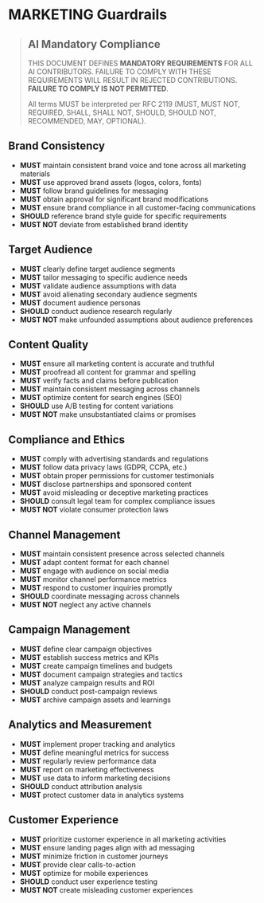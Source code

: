 # MARKETING Guardrails

> ## AI Mandatory Compliance
>
> THIS DOCUMENT DEFINES **MANDATORY REQUIREMENTS** FOR ALL AI CONTRIBUTORS. FAILURE TO COMPLY WITH THESE REQUIREMENTS WILL RESULT IN REJECTED CONTRIBUTIONS. **FAILURE TO COMPLY IS NOT PERMITTED**.
> 
> All terms MUST be interpreted per RFC 2119 (MUST, MUST NOT, REQUIRED, SHALL, SHALL NOT, SHOULD, SHOULD NOT, RECOMMENDED, MAY, OPTIONAL).

## Brand Consistency

- **MUST** maintain consistent brand voice and tone across all marketing materials
- **MUST** use approved brand assets (logos, colors, fonts)
- **MUST** follow brand guidelines for messaging
- **MUST** obtain approval for significant brand modifications
- **MUST** ensure brand compliance in all customer-facing communications
- **SHOULD** reference brand style guide for specific requirements
- **MUST NOT** deviate from established brand identity

## Target Audience

- **MUST** clearly define target audience segments
- **MUST** tailor messaging to specific audience needs
- **MUST** validate audience assumptions with data
- **MUST** avoid alienating secondary audience segments
- **MUST** document audience personas
- **SHOULD** conduct audience research regularly
- **MUST NOT** make unfounded assumptions about audience preferences

## Content Quality

- **MUST** ensure all marketing content is accurate and truthful
- **MUST** proofread all content for grammar and spelling
- **MUST** verify facts and claims before publication
- **MUST** maintain consistent messaging across channels
- **MUST** optimize content for search engines (SEO)
- **SHOULD** use A/B testing for content variations
- **MUST NOT** make unsubstantiated claims or promises

## Compliance and Ethics

- **MUST** comply with advertising standards and regulations
- **MUST** follow data privacy laws (GDPR, CCPA, etc.)
- **MUST** obtain proper permissions for customer testimonials
- **MUST** disclose partnerships and sponsored content
- **MUST** avoid misleading or deceptive marketing practices
- **SHOULD** consult legal team for complex compliance issues
- **MUST NOT** violate consumer protection laws

## Channel Management

- **MUST** maintain consistent presence across selected channels
- **MUST** adapt content format for each channel
- **MUST** engage with audience on social media
- **MUST** monitor channel performance metrics
- **MUST** respond to customer inquiries promptly
- **SHOULD** coordinate messaging across channels
- **MUST NOT** neglect any active channels

## Campaign Management

- **MUST** define clear campaign objectives
- **MUST** establish success metrics and KPIs
- **MUST** create campaign timelines and budgets
- **MUST** document campaign strategies and tactics
- **MUST** analyze campaign results and ROI
- **SHOULD** conduct post-campaign reviews
- **MUST** archive campaign assets and learnings

## Analytics and Measurement

- **MUST** implement proper tracking and analytics
- **MUST** define meaningful metrics for success
- **MUST** regularly review performance data
- **MUST** report on marketing effectiveness
- **MUST** use data to inform marketing decisions
- **SHOULD** conduct attribution analysis
- **MUST** protect customer data in analytics systems

## Customer Experience

- **MUST** prioritize customer experience in all marketing activities
- **MUST** ensure landing pages align with ad messaging
- **MUST** minimize friction in customer journeys
- **MUST** provide clear calls-to-action
- **MUST** optimize for mobile experiences
- **SHOULD** conduct user experience testing
- **MUST NOT** create misleading customer experiences